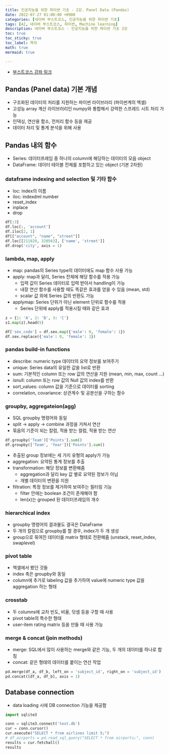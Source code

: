 ```yaml
---
title: 인공지능을 위한 파이썬 기초 - 2강. Panel Data (Pandas)
date: 2022-07-27 01:00:00 +0900
categories: [네이버 부스트코스, 인공지능을 위한 파이썬 기초]
tags: [AI, 네이버 부스트코스, 파이썬, Machine learning]
description: 네이버 부스트코스 - 인공지능을 위한 파이썬 기초 2강
toc: true
toc_sticky: true
toc_label: 목차
math: true
mermaid: true

---
```


* [부스트코스 강좌 링크](https://www.boostcourse.org/onlyboostcampaitech4/lecture/1420793/?isDesc=false)

## Pandas (Panel data) 기본 개념
- 구조화된 데이터의 처리를 지원하는 파이썬 라이브러리 (파이썬계의 엑셀)
- 고성능 array 계산 라이브러리인 numpy와 통합해서 강력한 스프레드 시트 처리 가능
- 인덱싱, 연산용 함소, 전처리 함수 등을 제공
- 데이터 처리 및 통계 분석을 위해 사용

## Pandas 내의 함수
- Series: 데이터프레임 중 하나의 column에 해당하는 데이터의 모음 object
- DataFrame: 데이터 테이블 전체를 포함하고 있는 object (기본 2차원)

### dataframe indexing and selection 및 기타 함수
- loc: index의 이름
- iloc: indexdml number
- reset_index
- inplace
- drop

```python
df[:3]
df.loc[:, 'account']
df.iloc[2, 1]
df[["account", "name", "street"]]
df.loc[[211829, 320563], ['name', 'street']]
df.drop('city', axis = 1)
```

### lambda, map, apply
- map: pandas의 Series type의 데이터에도 map 함수 사용 가능
- apply: map과 달리, Series 전체에 해당 함수를 적용 가능
  - 입력 값이 Series 데이터로 입력 받아서 handling이 가능
  - 내장 연산 함수를 사용할 때도 똑같은 효과를 얻을 수 있음 (mean, std)
  - scalar 값 외에 Series 값의 반환도 가능
- applymap: Series 단위가 아닌 element 단위로 함수를 적용
  - Series 단위에 apply를 적용시킬 때와 같은 효과


```python
z = {1: 'A', 2: 'B', 3: 'C'}
s1.map(z).head(5)

df['sex_code'] = df.sex.map({'male': 0, 'female': 1})
df.sex.replace({'male': 0, 'female': 1})
```

### pandas build-in functions
- describe: numeric type 데이터의 요약 정보를 보여주기
- unique: Series data의 유일한 값을 list로 반환
- sum: 기본적인 column 또는 row 값의 연산을 지원 (mean, min, max, count ...)
- isnull: column 또는 row 값의 Null 값의 index를 반환
- sort_values: column 값을 기준으로 데이터를 sorting
- correlation, covariance: 상관계수 및 공분산을 구하는 함수

### groupby, aggregateion(agg)
- SQL groupby 명령어와 동일
- split -> apply -> combine 과정을 거쳐서 연산
- 묶음의 기준이 되는 칼럼, 적용 받는 컬럼, 적용 받는 연산

```python
df.groupby('Team')['Points'].sum()
df.groupby(['Team', 'Year'])['Points'].sum()
```

- 추출된 group 정보에는 세 가지 유형의 apply가 가능
- aggregation: 요약된 통계 정보를 추출
- transformation: 해당 정보를 변환해줌
  - aggregation과 달리 key 값 별로 요약된 정보가 아님
  - 개별 데이터의 변환을 지원
- filtration: 특정 정보를 제거하여 보여주는 필터링 기능
  - filter 안에는 boolean 조건이 존재해야 함
  - len(x)는 grouped 된 데이터프레임의 개수

### hierarchical index
- groupby 명령어의 결과물도 결국은 DataFrame
- 두 개의 칼럼으로 groupby를 할 경우, index가 두 개 생성
- group으로 묶여진 데이터를 matrix 형태로 전환해줌 (unstack, reset_index, swaplevel)

### pivot table
- 엑셀에서 봤던 것들
- index 축은 groupby와 동일
- column에 추가로 labeling 값을 추가하여 value에 numeric type 값을 aggregation 하는 형태

### crosstab
- 두 columns에 교차 빈도, 비율, 덧셈 등을 구할 때 사용
- pivot table의 특수한 형태
- user-item rating matrix 등을 만들 때 사용 가능

### merge & concat (join methods)
- merge: SQL에서 많이 사용하는 merge와 같은 기능, 두 개의 데이터를 하나로 합침
- concat: 같은 형태의 데이터를 붙이는 연산 작업

```python
pd.merge(df_a, df_b, left_on = 'subject_id', right_on = 'subject_id')
pd.concat([df_a, df_b], axis = 1)
```

## Database connection
- data loading 시에 DB connection 기능을 제공함

```python
import sqlite3

conn = sqlite3.connect('test.db')
cur = conn.cursor()
cur.execute("SELECT * from airlines limit 5;")
# df_airports = pd.read_sql_query("SELECT * from airports;", conn)
results = cur.fetchall()
results
```

